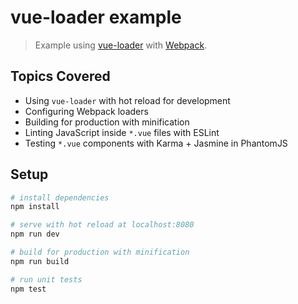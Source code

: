 # vue-loader example

> Example using [vue-loader](https://github.com/vuejs/vue-loader) with [Webpack](http://webpack.github.io).

## Topics Covered

- Using `vue-loader` with hot reload for development
- Configuring Webpack loaders
- Building for production with minification
- Linting JavaScript inside `*.vue` files with ESLint
- Testing `*.vue` components with Karma + Jasmine in PhantomJS

## Setup

``` bash
# install dependencies
npm install

# serve with hot reload at localhost:8080
npm run dev

# build for production with minification
npm run build

# run unit tests
npm test
```
